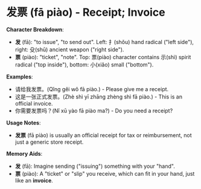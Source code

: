 # **发票 (fā piào) - Receipt; Invoice**

**Character Breakdown**:  
- **发** (fā): "to issue", "to send out". Left: 扌(shǒu) hand radical ("left side"), right: 殳(shū) ancient weapon ("right side").  
- **票** (piào): "ticket", "note". Top: 票(piào) character contains 示(shì) spirit radical ("top inside"), bottom: 小(xiǎo) small ("bottom").

**Examples**:  
- 请给我发票。(Qǐng gěi wǒ fā piào.) - Please give me a receipt.  
- 这是一张正式发票。(Zhè shì yī zhāng zhèng shì fā piào.) - This is an official invoice.  
- 你需要发票吗？(Nǐ xū yào fā piào ma?) - Do you need a receipt?

**Usage Notes**:  
- **发票** (fā piào) is usually an official receipt for tax or reimbursement, not just a generic store receipt.

**Memory Aids**:  
- **发** (fā): Imagine sending ("issuing") something with your "hand".  
- **票** (piào): A "ticket" or "slip" you receive, which can fit in your hand, just like an **invoice**.